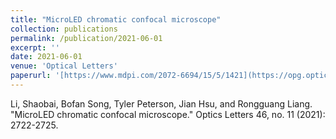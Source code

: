 ```yaml
---
title: "MicroLED chromatic confocal microscope"
collection: publications
permalink: /publication/2021-06-01
excerpt: ''
date: 2021-06-01
venue: 'Optical Letters'
paperurl: '[https://www.mdpi.com/2072-6694/15/5/1421](https://opg.optica.org/ol/fulltext.cfm?uri=ol-46-11-2722&id=451331)'
---
```

Li, Shaobai, Bofan Song, Tyler Peterson, Jian Hsu, and Rongguang Liang. "MicroLED chromatic confocal microscope." Optics Letters 46, no. 11 (2021): 2722-2725.

